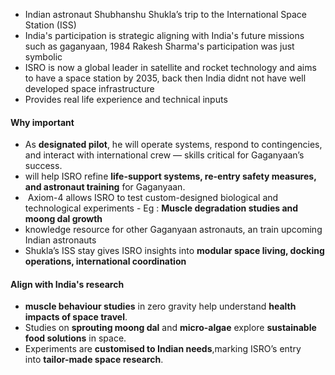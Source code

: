 - Indian astronaut Shubhanshu Shukla’s trip to the International Space Station (ISS)
- India's participation is strategic aligning with India's future missions such as gaganyaan, 1984 Rakesh Sharma's participation was just symbolic
- ISRO is now a global leader in satellite and rocket technology and aims to have a space station by 2035, back then India didnt not have well developed space infrastructure
- Provides real life experience and technical inputs

#### Why important 
- As **designated pilot**, he will operate systems, respond to contingencies, and interact with international crew — skills critical for Gaganyaan’s success.
- will help ISRO refine **life-support systems, re-entry safety measures, and astronaut training** for Gaganyaan.
-  Axiom-4 allows ISRO to test custom-designed biological and technological experiments - Eg : **Muscle degradation studies and moong dal growth**
- knowledge resource for other Gaganyaan astronauts, an train upcoming Indian astronauts
- Shukla’s ISS stay gives ISRO insights into **modular space living, docking operations, international coordination**

#### Align with India's research
- **muscle behaviour studies** in zero gravity help understand **health impacts of space travel**.
- Studies on **sprouting moong dal** and **micro-algae** explore **sustainable food solutions** in space.
- Experiments are **customised to Indian needs**,marking ISRO’s entry into **tailor-made space research**.